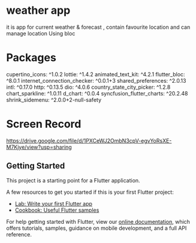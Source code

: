 # weather app

it is app for current weather & forecast , contain favourite location and can manage location Using bloc
 
# Packages
  cupertino_icons: ^1.0.2
  lottie: ^1.4.2
  animated_text_kit: ^4.2.1
  flutter_bloc: ^8.0.1
  internet_connection_checker: ^0.0.1+3
  shared_preferences: ^2.0.13
  intl: ^0.17.0
  http: ^0.13.5
  dio: ^4.0.6
  country_state_city_picker: ^1.2.8
  chart_sparkline: ^1.0.11
  d_chart: ^0.0.4
  syncfusion_flutter_charts: ^20.2.48
  shrink_sidemenu: ^2.0.0+2-null-safety
  
# Screen Record

https://drive.google.com/file/d/1PXCeWJ2OmbN3cpV-egvYoRsXE-M7Kjye/view?usp=sharing

## Getting Started

This project is a starting point for a Flutter application.

A few resources to get you started if this is your first Flutter project:

- [Lab: Write your first Flutter app](https://flutter.dev/docs/get-started/codelab)
- [Cookbook: Useful Flutter samples](https://flutter.dev/docs/cookbook)

For help getting started with Flutter, view our
[online documentation](https://flutter.dev/docs), which offers tutorials,
samples, guidance on mobile development, and a full API reference.
